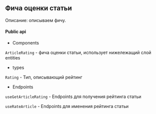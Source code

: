 ## Фича оценки статьи

Описание:
описываем фичу.

#### Public api

- Components

`ArticleRating` - фича оценки статьи, использует нижележащий слой entities

- types

`Rating` - Тип, описывающий рейтинг 

- Endpoints

`useGetArticleRating` - Endpoints для получения рейтинга статьи

`useRateArticle` - Endpoints для именения рейтинга статьи
